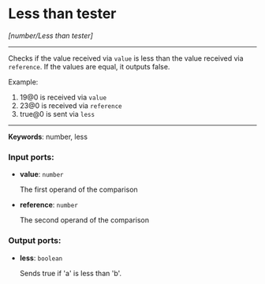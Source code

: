 # Less than tester

_[number/Less than tester]_

---

Checks if the value received via `value` is less than the value received via `reference`. If the values are equal, it outputs false.  
  
Example:  
  
1. 19@0 is received via `value`  
2. 23@0 is received via `reference`  
3. true@0 is sent via `less`  

---

__Keywords__: number, less

### Input ports:

* __value__: ` number `

    The first operand of the comparison


* __reference__: ` number `

    The second operand of the comparison

### Output ports:

* __less__: ` boolean `

    Sends true if 'a' is less than 'b'.

